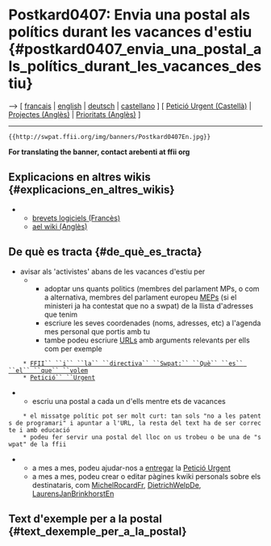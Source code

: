 # Postkard0407: Envia una postal als polítics durant les vacances d\'estiu {#postkard0407_envia_una_postal_als_polítics_durant_les_vacances_destiu}

\--\> \[ [ francais](Postkard0407Fr "wikilink") \| [
english](Postkard0407En "wikilink") \| [
deutsch](Postkard0407De "wikilink") \| [
castellano](Postkard0407Es "wikilink") \] \[ [Petició Urgent
(Castellà)](http://swpat.ffii.org/xatra/cons0406/index.es.html "wikilink")
\| [ Projectes (Anglès)](FfiiprojEn "wikilink") \| [ Prioritats
(Anglès)](FfiiprojPriorEn "wikilink") \]

------------------------------------------------------------------------

```{=mediawiki}
{{http://swpat.ffii.org/img/banners/Postkard0407En.jpg}}
```
**For translating the banner, contact arebenti at ffii org**

## Explicacions en altres wikis {#explicacions_en_altres_wikis}

-   -   [brevets logiciels
        (Francès)](http://brevets-logiciels.info/wiki/wakka.php?wiki=CartesPostales "wikilink")
    -   [ael wiki
        (Anglès)](http://wiki.ael.be/index.php/SWPATPostcard "wikilink")

## De què es tracta {#de_què_es_tracta}

-   avisar als \'activistes\' abans de les vacances d\'estiu per
    -   -   adoptar uns quants politics (membres del parlament MPs, o
            com a alternativa, membres del parlament europeu
            [MEPs](MEPs "wikilink") (si el ministeri ja ha contestat que
            no a swpat) de la llista d\'adresses que tenim
        -   escriure les seves coordenades (noms, adresses, etc) a
            l\'agenda mes personal que portis amb tu
        -   tambe podeu escriure [URLs](URLs "wikilink") amb arguments
            relevants per ells com per exemple

`    * `[`FFII`` ``i`` ``la`` ``directiva`` ``Swpat:`` ``Què`` ``es`` ``el`` ``que`` ``volem`](http://swpat.ffii.org/analysis/needs/ "wikilink")\
`    * `[`Petició`` ``Urgent`](http://swpat.ffii.org/letters/cons0406/ "wikilink")

-   -   escriu una postal a cada un d\'ells mentre ets de vacances

`    * el missatge polític pot ser molt curt: tan sols "no a les patents de programari" i apuntar a l'URL, la resta del text ha de ser correcte i amb educació`\
`    * podeu fer servir una postal del lloc on us trobeu o be una de "swpat" de la ffii`

-   -   a mes a mes, podeu ajudar-nos a [
        entregar](LtrConsRecv0406En "wikilink") la [Petició
        Urgent](http://swpat.ffii.org/letters/cons0406/ "wikilink")
    -   a mes a mes, podeu crear o editar pàgines kwiki personals sobre
        els destinataris, com
        [MichelRocardFr](MichelRocardFr "wikilink"),
        [DietrichWelpDe](DietrichWelpDe "wikilink"),
        [LaurensJanBrinkhorstEn](LaurensJanBrinkhorstEn "wikilink")

## Text d\'exemple per a la postal {#text_dexemple_per_a_la_postal}
